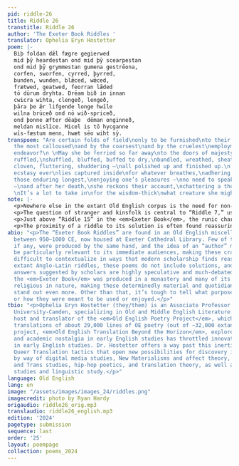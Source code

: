 ```yaml
---
pid: riddle-26
title: Riddle 26
transtitle: Riddle 26
author: 'The Exeter Book Riddles '
translator: Ophelia Eryn Hostetter
poem: |-
  Biþ foldan dǣl fægre gegierwed
  mid þȳ heardestan ond mid þȳ scearpestan
  ond mid þȳ grymmestan gumena gestrēona,
  corfen, sworfen, cyrred, þyrred,
  bunden, wunden, blǣced, wǣced,
  frætwed, geatwed, feorran lǣded
  tō dūrum dryhta. Drēam bið in innan
  cwicra wihta, clengeð, lengeð,
  þāra þe ǣr lifgende longe hwīle
  wilna brūceð ond nō wið-spriceð,
  ond þonne æfter dēaþe  dēman onginneð,
  meldan mislīce. Micel is tō hycganne
  wīs-fæstum menn, hwæt sēo wiht sȳ.
transpoem: "Are certain folds of field\nonly to be furnished\nto their fairness\nby
  the most calloused\nand by the coarsest\nand by the cruelest\nemployments men may
  endeavor?\n \nMay she be ferried so far away\nto the doors of majesty—\nRiven, thriven,
  ruffled,\nshuffled, bluffed, buffed to dry,\nbundled, wreathed, sheathed,\nwoven,
  cloven, fluttering, shuddering —\nall polished up and finished up.\n           \nRapturous
  ecstasy ever\nlies captured inside\nfor whatever breathes,\nadhering and inhering,\nfor
  those enduring longest,\nenjoying one’s pleasures —\nno need to speak ill of it
  —\nand after her death,\nshe reckons their account,\nchattering a thousand ways.\n
  \nIt’s a lot to take in\nfor the wisdom-thick\nwhat creature she might be."
note: |-
  <p>Nowhere else in the extant Old English corpus is the need for non-conforming, deviant, and Queer translation more urgently felt than in the “Exeter Book Riddles”. These voices repeatedly insist that they are “amazing” (<em>wundorlīcu</em>) and “fascinating” (<em>wrætlīc</em>), yet it is quite easy to fail to clock their extravagance in how they are usually rendered. My translations endeavor to re-estrange these poems, breaking down critical complacencies regarding them. I work to vibe with their voices — to follow the weird wendings of their language, to stay awake to their glitches and hiccups, and most of all to listen to their expressive capacities. Nonconforming identities, desires, and experiences are often awkward to state aloud and therefore are easily spoken over, and so the riddles often give voice to the voiceless, not only to objects or animals but also to those otherwise invisible socially.</p>
  <p>The question of stranger and kinsfolk is central to “Riddle 7,” usually solved as “Cuckoo” — a macabre story of nature sometimes used as a warning against fostering another’s children (this is a sub-plot of <em>Beowulf</em>, for instance). Yet the text of this poem resists that interpretation: the manuscript reading <em>snārlīce swā</em> [literally “like a snare”; here perhaps, “deviously”] is conventionally emended to <em>swā ārlīce swā</em> [“as graciously as”], which casts the step-mother as noble victim of this interloper. My translation opens up further possibilities of interpretation by refusing to take sides and suggests other motivations for taking in children: hostage-taking; enslavement; even placement in a monastery.</p>
  <p>Just above “Riddle 15” in the <em>Exeter Book</em>, the runic characters “Beorc” and “Lagu” can be found, possibly pointing to a solution containing the letters “B” and “L”. It was frequent to assume this poem was solved by “ballista” or “fortified town” — those letters, however, may be more convincingly read as <em>bēo-loca</em>: a “bees’ horde” or beehive. For this translation I chose a style derived from hip-hop verse, four beats per line, with an internal rhyme. In doing this, I open the possibility of a new voice in the poem: a poet grappling with their own potential for violence. Filled with sweetness, defended by the points of spears, this speaker bears a striking resemblance to the narrators created by Biggie Smalls or the Geto Boys.</p>
  <p>The proximity of a riddle to its solution is often found reassuring, but what if there is none apparent? What if there’s no need for one? “Riddle 26” is one of just a few poems like this in the collection; its dazzle of rhyming, chiming sound-play has eluded scholars since the nineteenth century. Previous solutions seek to harness this aural profligacy to the process of craft — making beer or a manuscript book. But what if this wallowing in the fun actually goes nowhere? What if these pleasures are non-productive, self-contained, private — unnecessary to interpret?</p>
abio: "<p>The “Exeter Book Riddles” are found in an Old English miscellany produced
  between 950–1000 CE, now housed at Exeter Cathedral Library. Few of these riddles,
  if any, were produced by the same hand, and the idea of an “author” may not even
  be particularly relevant to its immediate audiences, making these crafty jewels
  difficult to contextualize in ways that modern scholarship finds reassuring. Unlike
  extant Anglo-Latin riddles, these poems do not include solutions, and many of the
  answers suggested by scholars are highly speculative and much-debated. Most likely
  the <em>Exeter Book</em> was produced in a monastery and many of its contents are
  religious in nature, making these determinedly material and quotidian expressions
  stand out even more. Other than that, it’s tough to tell what purpose they served
  or how they were meant to be used or enjoyed.</p>"
tbio: "<p>Ophelia Eryn Hostetter (they/them) is an Associate Professor at Rutgers
  University-Camden, specializing in Old and Middle English Literature. They are the
  host and translator of the <em>Old English Poetry Project</em>, which contains verse
  translations of about 29,000 lines of OE poetry (out of ~32,000 extant). Their latest
  project, <em>Old English Translation Beyond the Horizon</em>, explores how cultural
  and academic nostalgia in early English studies has throttled innovation and inclusivity
  in early English studies. Dr. Hostetter offers a way past this inertia by mobilizing
  Queer Translation tactics that open new possibilities for discovery in this archive
  by way of digital media studies, New Materialisms and affect theory, Queer, feminist
  and Trans studies, hip-hop poetics, and translation theory, as well as manuscript
  studies and linguistic study.</p>"
language: Old English
lang: en
image: "/assets/images/images_24/riddles.png"
imagecredit: photo by Ryan Hardy
origaudio: riddle26_orig.mp3
translaudio: riddle26_english.mp3
edition: '2024'
pagetype: submission
sequence: last
order: '25'
layout: poempage
collection: poems_2024
---
```

